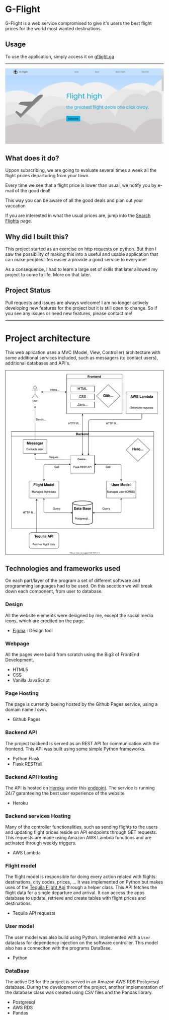 # G-Flight

G-Flight is a web service compromised to give it's users the best flight prices for the world most wanted destinations. 


## Usage    

To use the application, simply access it on [gflight.ga](https://gflight.ga)
___
![website landing page][landing-page]

## What does it do?

Uppon subscribing, we are going to evaluate several times a week all the flight prices departuring from your town. 

Every time we see that a flight price is lower than usual, we notify you by e-mail of the good deal!

This way you can be aware of all the good deals and plan out your vaccation

If you are interested in what the usual prices are, jump into the [Search Flights](https://gflight.ga/view-flights.html) page.


## Why did I built this?

This project started as an exercise on http requests on python. But then I saw the possibility of making this into a useful and usable application that can make peoples lifes easier a provide a good service to everyone!

As a consequence, I had to learn a large set of skills that later allowed my project to come to life. More on that later.


## Project Status
Pull requests and issues are always welcome! I am no longer actively developing new features for the project but it is still open to change. So if you see any issues or need new features, please contact me!

___
# Project architecture

This web aplication uses a MVC (Model, View, Controller) architecture with some additional services included, such as messagers (to contact users), additional databases and API's.

![software architecture][architecture]

## **Technologies and frameworks used**

On each part/layer of the program a set of different software and programming languages had to be used. On this secction we will break down each component, from user to database.

### **Design**
All the website elements were designed by me, except the social media icons, which are credited on the page.
- [Figma][figma] : Design tool

### **Webpage**
All the pages were build from scratch using the Big3 of FrontEnd Development.
- HTML5
- CSS
- Vanilla JavaScript

### **Page Hosting**
The page is currently beeing hosted by the Github Pages service, using a domain name I own.
- Github Pages

### **Backend API**
The project backend is served as an REST API for communication with the frontend. This API was built using some simple Python frameworks.
- Python Flask
- Flask RESTfull

### **Backend API Hosting**
The API is hosted on [Heroku][heroku] under this [endpoint][backend-endpoint]. The service is running 24/7 garanteeing the best user experience of the website
- Heroku

### **Backend services Hosting**
Many of the controller functionalities, such as sending flights to the users and updating flight prices reside on API endpoints through GET requests. 
This requests are made using Amazon AWS Lambda functions and are activated through weekly triggers.
- AWS Lambda 

### **Flight model**
The flight model is responsible for doing every action related with flights: destinations, city codes, prices, ...
It was implemented on Python but makes uses of the [Tequila Flight Api][tequila] through a helper class. This API fetches the flight data for a single departure and arrival.
It can access the apps database to update, retrieve and create tables with flight prices and destinations.
- Tequila API requests

### **User model**
The user model was also build using Python. Implemented with a `User` dataclass for dependency injection on the software controller.
This model also has a conneciton with the programs DataBase.
- Python

### **DataBase**
The active DB for the project is served in an Amazon AWS RDS Postgresql database. During the development of the project, another implementation of the database class was created using CSV files and the Pandas library.
- Postgresql
- AWS RDS
- Pandas


[architecture]: https://raw.githubusercontent.com/guilevieiram/g_flight/8e1a7d1c0ff2c7b884d327e739e96558fe8d5757/g-flight-architecture.svg
[landing-page]: https://raw.githubusercontent.com/guilevieiram/g_flight/main/src/view/static/media/front-page.png 
[figma]: https://www.figma.com/
[heroku]:   https://www.heroku.com
[backend-endpoint]: https://g-flight-backend.heroku.com
[tequila]: tequila.kiwi.com/